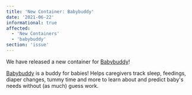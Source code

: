 ```yaml
---
title: 'New Container: Babybuddy'
date: '2021-06-22'
informational: true
affected:
  - 'New Containers'
  - 'babybuddy'
section: 'issue'
---
```

We have released a new container for [Babybuddy](https://github.com/linuxserver/docker-babybuddy)!

[Babybuddy](https://github.com/babybuddy/babybuddy) is a buddy for babies! Helps caregivers track sleep, feedings, diaper changes, tummy time and more to learn about and predict baby's needs without (as much) guess work.